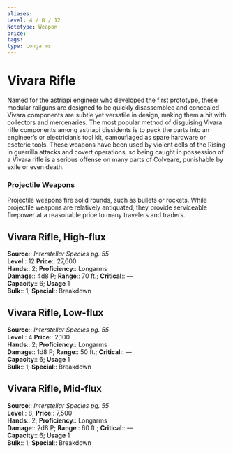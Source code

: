 ```yaml
---
aliases: 
Level: 4 / 8 / 12
Notetype: Weapon
price: 
tags: 
type: Longarms
---
```


# Vivara Rifle

Named for the astriapi engineer who developed the first prototype, these modular railguns are designed to be quickly disassembled and concealed. Vivara components are subtle yet versatile in design, making them a hit with collectors and mercenaries. The most popular method of disguising Vivara rifle components among astriapi dissidents is to pack the parts into an engineer’s or electrician’s tool kit, camouflaged as spare hardware or esoteric tools. These weapons have been used by violent cells of the Rising in guerrilla attacks and covert operations, so being caught in possession of a Vivara rifle is a serious offense on many parts of Colveare, punishable by exile or even death.

### Projectile Weapons

Projectile weapons fire solid rounds, such as bullets or rockets. While projectile weapons are relatively antiquated, they provide serviceable firepower at a reasonable price to many travelers and traders.  

## Vivara Rifle, High-flux

**Source**:: _Interstellar Species pg. 55_  
**Level**:: 12
**Price**:: 27,600  
**Hands**:: 2;
**Proficiency**:: Longarms  
**Damage**:: 4d8 P; **Range**:: 70 ft.;
**Critical**:: —  
**Capacity**:: 6; **Usage** 1  
**Bulk**:: 1;
**Special**:: Breakdown

## Vivara Rifle, Low-flux

**Source**:: _Interstellar Species pg. 55_  
**Level**:: 4
**Price**:: 2,100  
**Hands**:: 2;
**Proficiency**:: Longarms  
**Damage**:: 1d8 P; **Range**:: 50 ft.;
**Critical**:: —  
**Capacity**:: 6; **Usage** 1  
**Bulk**:: 1;
**Special**:: Breakdown

## Vivara Rifle, Mid-flux

**Source**:: _Interstellar Species pg. 55_  
**Level**:: 8;
**Price**:: 7,500  
**Hands**:: 2;
**Proficiency**:: Longarms  
**Damage**:: 2d8 P; **Range**:: 60 ft.;
**Critical**:: —  
**Capacity**:: 6; **Usage** 1  
**Bulk**:: 1;
**Special**:: Breakdown
